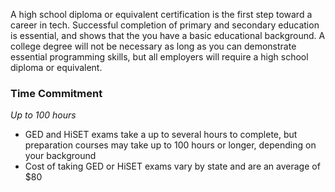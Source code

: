 A high school diploma or equivalent certification is the first step toward a career in tech. Successful completion of primary and secondary education is essential, and shows that the you have a basic educational background. A college degree will not be necessary as long as you can demonstrate essential programming skills, but all employers will require a high school diploma or equivalent.

### Time Commitment
*Up to 100 hours*

* GED and HiSET exams take a up to several hours to complete, but preparation courses may take up to 100 hours or longer, depending on your background
* Cost of taking GED or HiSET exams vary by state and are an average of $80
